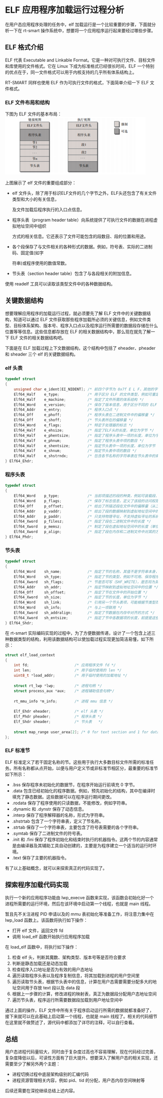 # ELF 应用程序加载运行过程分析

在用户态应用程序处理的任务中，elf 加载运行是一个比较重要的步骤，下面就分析一下在 rt-smart  操作系统中，想要将一个应用程序运行起来要经过哪些步骤。

## ELF 格式介绍

ELF 代表 Executable and Linkable Format。它是一种对可执行文件、目标文件和库使用的文件格式。它在 Linux 下成为标准格式已经很长时间，ELF 一个特别的优点在于，同一文件格式可以用于内核支持的几乎所有体系结构上。

RT-SMART 同样也使用 ELF 作为可执行文件的格式，下面简单介绍一下 ELF 文件格式。

### ELF 文件布局和结构

下图为 ELF 文件的基本布局：![image-20211229180539936](figures/image-20211229180539936.png)

上图展示了 elf 文件的重要组成部分：

- elf 文件头，除了用于标识ELF文件的几个字节之外，ELF头还包含了有关文件类型和大小的有关信息，

  及文件加载后程序执行的入口点信息。

- 程序头表（program header table）向系统提供了可执行文件的数据在进程虚拟地址空间中组织

  方式的相关信息。它还表示了文件可能包含的段数目、段的位置和用途。

- 各个段保存了与文件相关的各种形式的数据。例如，符号表、实际的二进制码、固定值(如字

  符串)或程序使用的数值常数。

- 节头表（section header table）包含了与各段相关的附加信息。

使用 readelf 工具可以读取该类型文件中的各种数据结构。

## 关键数据结构

想要理解应用程序的加载运行过程，就必须要先了解 ELF 文件中的关键数据结构，知道可以通过 ELF 文件获取那些程序加载所必须的关键信息，例如文件类型、目标体系架构、版本号、程序入口点以及程序运行所需要的数据段存储在什么位置等等信息。这些信息都存放在 ELF 的相关数据结构中，那么现在就先了解一下 ELF 文件的相关数据结构吧。

下面是在 ELF 加载过程上下文数据结构，这个结构中包括了 eheader、pheader 和 sheader 三个 elf 的关键数据结构。

### elf 头表

```c
typedef struct
{
    unsigned char e_ident[EI_NIDENT]; /* 前四个字节为 0x7f E L F，其他的字节位置都有特定的语义 */
    Elf64_Half    e_type;             /* 用于区分 ELF 的文件类型，例如可重定位、可执行、动态库、core dump 文件 */
    Elf64_Half    e_machine;          /* 指定了文件所需的体系结构 */
    Elf64_Word    e_version;          /* 保存了版本信息，用于区分不同的 ELF 变体，目前该规范只定义了版本 1 */
    Elf64_Addr    e_entry;            /* 程序入口点 */
    Elf64_Off     e_phoff;            /* 程序头表在二进制文件中的偏移量 */
    Elf64_Off     e_shoff;            /* 节头表所在的偏移量 */
    Elf64_Word    e_flags;            /* 特定于处理器的标志 */
    Elf64_Half    e_ehsize;           /* 指定了ELF头的长度，单位为字节 */
    Elf64_Half    e_phentsize;        /* 指定了程序头表中一项的长度，单位为字节（所有项的长度都相同） */
    Elf64_Half    e_phnum;            /* 指定了程序头表中项的数目 */
    Elf64_Half    e_shentsize;        /* 指定节头表中一项的长度，单位为字节（所有项的长度都相同） */
    Elf64_Half    e_shnum;            /* 指定节头表中项的数目 */
    Elf64_Half    e_shstrndx;         /* 包含各节名称的字符串表在节头表中的索引位置 */
} Elf64_Ehdr;
```

### 程序头表

```c
typedef struct
{
    Elf64_Word    p_type;             /* 当前项描述的段的种类，例如可装载段、动态链接、程序解释等段类型 */
    Elf64_Word    p_flags;            /* 保存了标志信息，定义了该段的访问权限，RWX */
    Elf64_Off     p_offset;           /* 给出了所描述段在文件中的偏移量（从二进制文件起始处开始计算，单位为字节） */
    Elf64_Addr    p_vaddr;            /* 给出了段的数据映射到虚拟地址空间中的位置（对于可装载段类型） */
    Elf64_Addr    p_paddr;            /* 只支持物理寻址，不支持虚拟寻址的系统，将使用 p_paddr 保存信息 */
    Elf64_Xword   p_filesz;           /* 指定了段在二进制文件中的长度 */
    Elf64_Xword   p_memsz;            /* 制定了段在虚拟地址空间中的长度（单位为字节），与文件中物理的长度差值可通过阶段数据或者填充 0 字节来补偿 */
    Elf64_Xword   p_align;            /* 指定了段在内存和二进制文件中对其的方式（p_vaddr 和 p_offset 地址必须是模 p_align 的，也就是 p_align 的倍数），例如 p_align 的值为 0x1000 = 4096，这意味着段必须对其到 4KB 页 */
} Elf64_Phdr;
```

### 节头表

```c
typedef struct
{
    Elf64_Word    sh_name;            /* 指定了节的名称，其值不是字符串本身，而是字符串表的一个索引 */
    Elf64_Word    sh_type;            /* 指定了节的类型，例如不可用、保存程序相关信息、符号表、包含字符串表的节、重定位信息、散列表、动态链接信息等类型 */
    Elf64_Xword   sh_flags;           /* 节是否可写（SHF_WRITE），是否将为其分配虚拟内存（SHF_ALLOC），节是否包含可执行的机器代码（SHF_EXECINSTR） */
    Elf64_Addr    sh_addr;            /* 指定节映射到虚拟地址空间中的位置 */
    Elf64_Off     sh_offset;          /* 指定了节在文件中的开始位置 */
    Elf64_Xword   sh_size;            /* 指定了节的长度，单位为字节 */
    Elf64_Word    sh_link;            /* 引用另一个节头表项，可能根据节类型而进行不同的解释 */
    Elf64_Word    sh_info;            /* 与上一项联用 */
    Elf64_Xword   sh_addralign;       /* 指定了节数据在内存中对齐的方式 */
    Elf64_Xword   sh_entsize;         /* 指定了节中各数据项的长度，前提是这些数据项的长度都相同，例如字符串表 */
} Elf64_Shdr;
```

在 rt-smart  实际编码实现的过程中，为了方便数据传递，设计了一个包含上述三种数据类型的结构，利用该数据结构可以使加载过程实现更加简洁易懂，如下所示：

```c
struct elf_load_context
{
    int fd;                     /* 应用程序文件 fd */
    int len;                    /* 用于临时使用的 len */
    uint8_t *load_addr;         /* 用于临时使用的加载地址 */

    struct rt_lwp *lwp;         /* 进程句柄 */
    struct process_aux *aux;    /* 进程辅助信息句柄*/

    rt_mmu_info *m_info;        /* 进程 mmu 信息 */

    Elf_Ehdr eheader;           /* elf 头表 */
    Elf_Phdr pheader;           /* 程序头表 */
    Elf_Shdr sheader;           /* 节头表   */

    struct map_range user_area[2]; /* 0 for text section and 1 for data section */
};
```

### ELF 标准节

ELF 标准定义了若干固定名称的节。这些用于执行大多数目标文件所需的标准任务。所有名称都从点开始，以便与用户定义节或非标准节相区分，最重要的标准节如下所示：

- .bss 保存程序未初始化的数据节，在程序开始运行前填充 0 字节。
- .data 包含已经初始化的程序数据。例如，预先初始化的结构，其中在编译时填充了静态数据。这些数据可以在程序运行期间更改。
- .rodata 保存了程序使用的只读数据，不能修改，例如字符串。
- .dynamic 和 .dynstr 保存了动态信息。
- .interp 保存了程序解释器的名称，形式为字符串。
- .shstrtab 包含了一个字符串表，定义了节名称。
- .strtab 保存了一个字符串表，主要包含了符号表需要的各个字符串。
- .symtab 保存了二进制文件的符号表。
- .init 和 .fini 保存了程序初始化和结束时执行的机器指令。这两个节的内容通常是由编译器及其辅助工具自动创建的，主要是为程序建立一个适当的运行时环境。
- .text 保存了主要的机器指令。

有了以上基础概念，就可以来探索真正的代码实现了。

## 探索程序加载代码实现

执行一个新的应用程序功能由 lwp_execve 函数来实现，该函数会初始化好一个进程所需要的运行环境，然后在该环境中启动第一个线程，也就是 main 线程。

暂且先不关注进程 PID 申请以及的 mmu 表初始化等准备工作，将注意力集中在 lwp_load 函数上。该函数将执行如下操作：

- 打开 elf 文件，返回文件 fd
- 调用 load_elf 函数开始执行应用程序加载

在 load_elf 函数中，将执行如下操作：

1. 检查 elf 头，判断其魔数、架构类型、版本号等是否符合要求
2. 判断是静态加载还是动态加载
3. 检查程序入口地址是否为有效的用户态地址
4. 遍历读取程序头表以及程序复制信息，将其加载到进程的用户空间里
5. 遍历读取节头表，根据节头表中的信息，计算在用户态需要需要分配多大的地址空间用于存放 text 段以及 data 段
6. 根据上一步骤的计算，修改进程的映射表，真正为数据段分配用户态地址空间
7. 遍历节头表，程序运行所需要数据段加载到用户地址空间中

通过上面的操作，ELF 文件中所有关于程序启动运行所需的数据就都准备好了，接下来就可以在此基础上启动第一个线程，也就是 main 线程了。相关的代码细节在这里就不做赘述了，源代码中都添加了详尽的注释，可以自行查看。

## 总结

用户态进程代码量较大，同时由于复杂度过高也不容易理解，现在代码经过完善，复杂度降低以后，可读性方面有了巨大提升。想要深入了解用户态的相关实现，还需要至少了解另外两个主题：

- 进程切换过程中底层架构级别的汇编代码
- 进程资源管理相关内容，例如 pid、tid 的分配，用户态内存空间映射等

后续还需要在深挖继续总结上述内容。






















